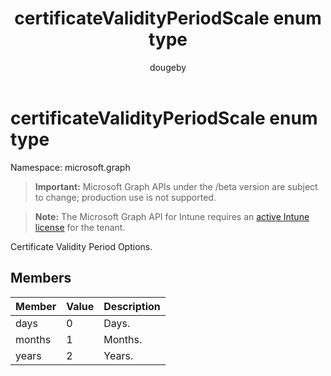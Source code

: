 ﻿---
title: "certificateValidityPeriodScale enum type"
description: "Certificate Validity Period Options."
author: "dougeby"
localization_priority: Normal
ms.prod: "intune"
doc_type: enumPageType
---

# certificateValidityPeriodScale enum type

Namespace: microsoft.graph

> **Important:** Microsoft Graph APIs under the /beta version are subject to change; production use is not supported.

> **Note:** The Microsoft Graph API for Intune requires an [active Intune license](https://go.microsoft.com/fwlink/?linkid=839381) for the tenant.

Certificate Validity Period Options.

## Members

| Member | Value | Description |
| :----- | :---- | :---------- |
| days   | 0     | Days.       |
| months | 1     | Months.     |
| years  | 2     | Years.      |
